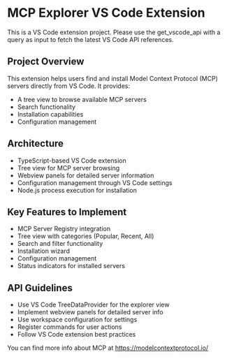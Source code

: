 <!-- Use this file to provide workspace-specific custom instructions to Copilot. For more details, visit https://code.visualstudio.com/docs/copilot/copilot-customization#_use-a-githubcopilotinstructionsmd-file -->

# MCP Explorer VS Code Extension

This is a VS Code extension project. Please use the get_vscode_api with a query as input to fetch the latest VS Code API references.

## Project Overview
This extension helps users find and install Model Context Protocol (MCP) servers directly from VS Code. It provides:
- A tree view to browse available MCP servers
- Search functionality
- Installation capabilities  
- Configuration management

## Architecture
- TypeScript-based VS Code extension
- Tree view for MCP server browsing
- Webview panels for detailed server information
- Configuration management through VS Code settings
- Node.js process execution for installation

## Key Features to Implement
- MCP Server Registry integration
- Tree view with categories (Popular, Recent, All)
- Search and filter functionality
- Installation wizard
- Configuration management
- Status indicators for installed servers

## API Guidelines
- Use VS Code TreeDataProvider for the explorer view
- Implement webview panels for detailed server info
- Use workspace configuration for settings
- Register commands for user actions
- Follow VS Code extension best practices

You can find more info about MCP at https://modelcontextprotocol.io/
